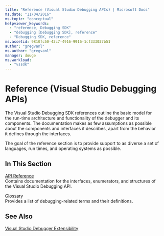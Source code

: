 ```yaml
---
title: "Reference (Visual Studio Debugging APIs) | Microsoft Docs"
ms.date: "11/04/2016"
ms.topic: "conceptual"
helpviewer_keywords: 
  - "reference, Debugging SDK"
  - "debugging [Debugging SDK], reference"
  - "Debugging SDK, reference"
ms.assetid: 9810fc50-43c7-4916-9916-1cf333037b51
author: "gregvanl"
ms.author: "gregvanl"
manager: douge
ms.workload: 
  - "vssdk"
---
```

# Reference (Visual Studio Debugging APIs)
The Visual Studio Debugging SDK references outline the basic model for the run-time architecture and functionality of the debugger and its components. The documentation makes as few assumptions as possible about the components and interfaces it describes, apart from the behavior it defines through the interfaces.  
  
 The goal of the reference section is to provide support to as diverse a set of languages, run times, and operating systems as possible.  
  
## In This Section  
 [API Reference](../../../extensibility/debugger/reference/api-reference-visual-studio-debugging.md)  
 Contains documentation for the interfaces, enumerators, and structures of the Visual Studio Debugging API.  
  
 [Glossary](../../../extensibility/debugger/reference/visual-studio-debugger-glossary.md)  
 Provides a list of debugging-related terms and their definitions.  
  
## See Also  
 [Visual Studio Debugger Extensibility](../../../extensibility/debugger/visual-studio-debugger-extensibility.md)